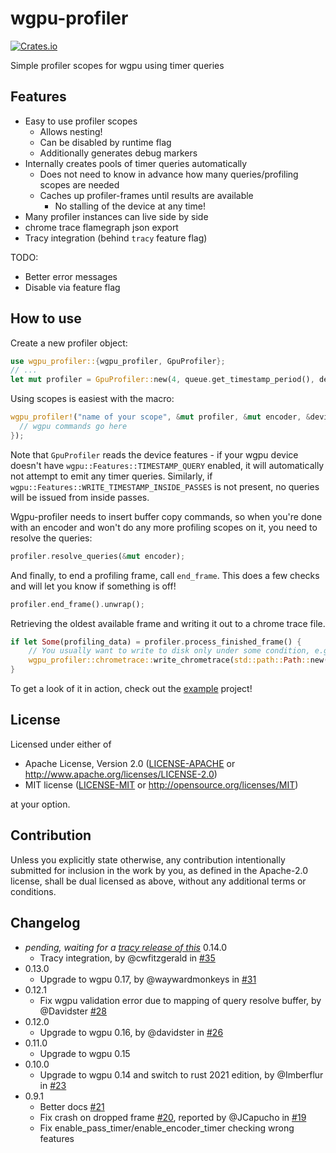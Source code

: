 # wgpu-profiler
[![Crates.io](https://img.shields.io/crates/v/wgpu-profiler.svg)](https://crates.io/crates/wgpu-profiler)

Simple profiler scopes for wgpu using timer queries

## Features

* Easy to use profiler scopes
  * Allows nesting!
  * Can be disabled by runtime flag
  * Additionally generates debug markers 
* Internally creates pools of timer queries automatically
  * Does not need to know in advance how many queries/profiling scopes are needed
  * Caches up profiler-frames until results are available
    * No stalling of the device at any time!
* Many profiler instances can live side by side
* chrome trace flamegraph json export
* Tracy integration (behind `tracy` feature flag)

TODO:
* Better error messages
* Disable via feature flag

## How to use

Create a new profiler object:
```rust
use wgpu_profiler::{wgpu_profiler, GpuProfiler};
// ...
let mut profiler = GpuProfiler::new(4, queue.get_timestamp_period(), device.features()); // buffer up to 4 frames
```

Using scopes is easiest with the macro:
```rust
wgpu_profiler!("name of your scope", &mut profiler, &mut encoder, &device, {
  // wgpu commands go here
});
```
Note that `GpuProfiler` reads the device features - if your wgpu device doesn't have `wgpu::Features::TIMESTAMP_QUERY` enabled, it will automatically not attempt to emit any timer queries.
Similarly, if `wgpu::Features::WRITE_TIMESTAMP_INSIDE_PASSES` is not present, no queries will be issued from inside passes.

Wgpu-profiler needs to insert buffer copy commands, so when you're done with an encoder and won't do any more profiling scopes on it, you need to resolve the queries:
```rust
profiler.resolve_queries(&mut encoder);
```

And finally, to end a profiling frame, call `end_frame`. This does a few checks and will let you know if something is off!
```rust
profiler.end_frame().unwrap();
```

Retrieving the oldest available frame and writing it out to a chrome trace file.
```rust
if let Some(profiling_data) = profiler.process_finished_frame() {
    // You usually want to write to disk only under some condition, e.g. press of a key or button
    wgpu_profiler::chrometrace::write_chrometrace(std::path::Path::new("mytrace.json"), &profiling_data);
}
```


To get a look of it in action, check out the [example](./examples/demo.rs)  project!

## License

Licensed under either of

 * Apache License, Version 2.0
   ([LICENSE-APACHE](LICENSE-APACHE) or http://www.apache.org/licenses/LICENSE-2.0)
 * MIT license
   ([LICENSE-MIT](LICENSE-MIT) or http://opensource.org/licenses/MIT)

at your option.

## Contribution

Unless you explicitly state otherwise, any contribution intentionally submitted
for inclusion in the work by you, as defined in the Apache-2.0 license, shall be
dual licensed as above, without any additional terms or conditions.

## Changelog

* _pending, waiting for a [tracy release of this](https://github.com/nagisa/rust_tracy_client/pull/41)_ 0.14.0
  * Tracy integration, by @cwfitzgerald in [#35](https://github.com/Wumpf/wgpu-profiler/pull/35)
* 0.13.0
  * Upgrade to wgpu 0.17, by @waywardmonkeys in [#31](https://github.com/Wumpf/wgpu-profiler/pull/31)
* 0.12.1
  * Fix wgpu validation error due to mapping of query resolve buffer, by @Davidster [#28](https://github.com/Wumpf/wgpu-profiler/pull/28)
* 0.12.0
  * Upgrade to wgpu 0.16, by @davidster in [#26](https://github.com/Wumpf/wgpu-profiler/pull/26)
* 0.11.0
  * Upgrade to wgpu 0.15
* 0.10.0
  * Upgrade to wgpu 0.14 and switch to rust 2021 edition, by @Imberflur in [#23](https://github.com/Wumpf/wgpu-profiler/pull/23)
* 0.9.1
  * Better docs [#21](https://github.com/Wumpf/wgpu-profiler/pull/21)
  * Fix crash on dropped frame [#20](https://github.com/Wumpf/wgpu-profiler/pull/20), reported by @JCapucho in [#19](https://github.com/Wumpf/wgpu-profiler/pull/19)
  * Fix enable_pass_timer/enable_encoder_timer checking wrong features
